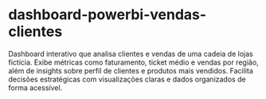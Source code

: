 # dashboard-powerbi-vendas-clientes
Dashboard interativo que analisa clientes e vendas de uma cadeia de lojas fictícia. Exibe métricas como faturamento, ticket médio e vendas por região, além de insights sobre perfil de clientes e produtos mais vendidos. Facilita decisões estratégicas com visualizações claras e dados organizados de forma acessível.
